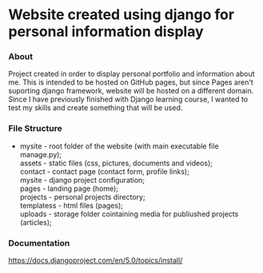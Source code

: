 # Website created using django for personal information display

### About
Project created in order to display personal portfolio and information about me.
This is intended to be hosted on GitHub pages, but since Pages aren't suporting django framework, website will be hosted on a different domain.
Since I have previously finished with Django learning course, I wanted to test my skills and create something that will be used.

### File Structure
- mysite - root folder of the website (with main executable file manage.py); <br />
assets - static files (css, pictures, documents and videos); <br />
contact - contact page (contact form, profile links); <br />
mysite - django project configuration; <br />
pages -  landing page (home); <br />
projects - personal projects directory; <br />
templatess - html files (pages); <br />
uploads - storage folder cointaining media for publiushed projects (articles); <br />

### Documentation 
https://docs.djangoproject.com/en/5.0/topics/install/
